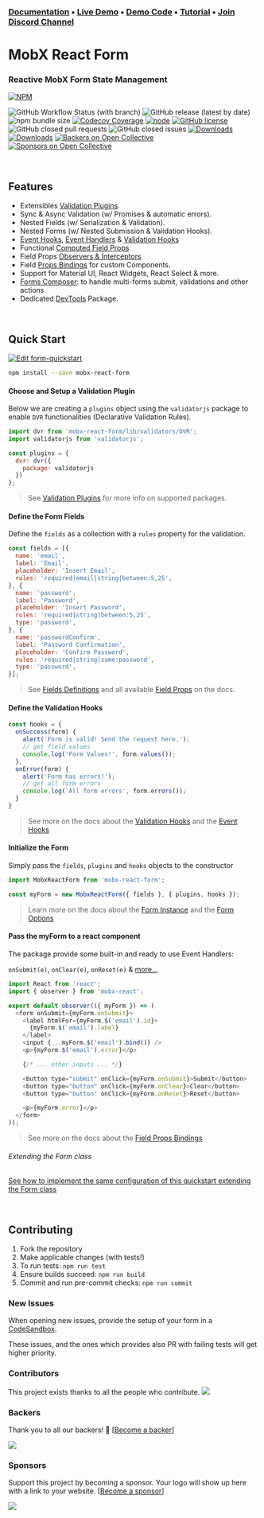 
### [Documentation](https://foxhound87.github.io/mobx-react-form) &bull; [Live Demo](https://foxhound87.github.io/mobx-react-form-demo) &bull; [Demo Code](https://github.com/foxhound87/mobx-react-form-demo) &bull; [Tutorial](https://medium.com/@foxhound87/automagically-manage-react-forms-state-with-mobx-and-automatic-validation-2b00a32b9769) &bull; [Join Discord Channel](https://discord.gg/CVV8w4zat4)

# MobX React Form

### Reactive MobX Form State Management

[![NPM](https://nodei.co/npm/mobx-react-form.png?downloads=true&downloadRank=true&stars=true)](https://nodei.co/npm/mobx-react-form/)

![GitHub Workflow Status (with branch)](https://img.shields.io/github/actions/workflow/status/foxhound87/mobx-react-form/ci.yml?branch=master)
![GitHub release (latest by date)](https://img.shields.io/github/v/release/foxhound87/mobx-react-form)
![npm bundle size](https://img.shields.io/bundlephobia/min/mobx-react-form)
[![Codecov Coverage](https://img.shields.io/codecov/c/github/foxhound87/mobx-react-form/master.svg)](https://codecov.io/gh/foxhound87/mobx-react-form)
[![node](https://img.shields.io/node/v/mobx-react-form.svg)]()
[![GitHub license](https://img.shields.io/github/license/foxhound87/mobx-react-form.svg)]()
![GitHub closed pull requests](https://img.shields.io/github/issues-pr-closed/foxhound87/mobx-react-form)
![GitHub closed issues](https://img.shields.io/github/issues-closed-raw/foxhound87/mobx-react-form)
[![Downloads](https://img.shields.io/npm/dt/mobx-react-form.svg)]()
[![Downloads](https://img.shields.io/npm/dm/mobx-react-form.svg)]()
[![Backers on Open Collective](https://opencollective.com/mobx-react-form/backers/badge.svg)](#backers)
[![Sponsors on Open Collective](https://opencollective.com/mobx-react-form/sponsors/badge.svg)](#sponsors)


<br>

## Features

- Extensibles [Validation Plugins](https://foxhound87.github.io/mobx-react-form/docs/validation/plugins.html).
- Sync & Async Validation (w/ Promises & automatic errors).
- Nested Fields (w/ Serialization & Validation).
- Nested Forms (w/ Nested Submission & Validation Hooks).
- [Event Hooks](https://foxhound87.github.io/mobx-react-form/docs/events/event-hooks.html), [Event Handlers](https://foxhound87.github.io/mobx-react-form/docs/events/event-handlers.html) & [Validation Hooks](https://foxhound87.github.io/mobx-react-form/docs/events/validation-hooks.html)
- Functional [Computed Field Props](https://foxhound87.github.io/mobx-react-form/docs/extra/computed-props.html)
- Field Props [Observers & Interceptors](https://foxhound87.github.io/mobx-react-form/docs/extra/mobx-events.html)
- Field [Props Bindings](https://foxhound87.github.io/mobx-react-form/docs/bindings) for custom Components.
- Support for Material UI, React Widgets, React Select & more.
- [Forms Composer](https://foxhound87.github.io/mobx-react-form/docs/extra/composer.html): to handle multi-forms submit, validations and other actions
- Dedicated [DevTools](https://github.com/foxhound87/mobx-react-form-devtools) Package.

<br>

## Quick Start


[![Edit form-quickstart](https://codesandbox.io/static/img/play-codesandbox.svg)](https://codesandbox.io/s/nrrZgG8y4)

```bash
npm install --save mobx-react-form
```

#### Choose and Setup a Validation Plugin

Below we are creating a `plugins` object using the `validatorjs` package to enable `DVR` functionalities (Declarative Validation Rules).

```javascript
import dvr from 'mobx-react-form/lib/validators/DVR';
import validatorjs from 'validatorjs';

const plugins = {
  dvr: dvr({
    package: validatorjs
  })
};
```

> See [Validation Plugins](https://foxhound87.github.io/mobx-react-form/docs/validation/plugins.html) for more info on supported packages.

#### Define the Form Fields

Define the `fields` as a collection with a `rules` property for the validation.

```javascript
const fields = [{
  name: 'email',
  label: 'Email',
  placeholder: 'Insert Email',
  rules: 'required|email|string|between:5,25',
}, {
  name: 'password',
  label: 'Password',
  placeholder: 'Insert Password',
  rules: 'required|string|between:5,25',
  type: 'password',
}, {
  name: 'passwordConfirm',
  label: 'Password Confirmation',
  placeholder: 'Confirm Password',
  rules: 'required|string|same:password',
  type: 'password',
}];
```

> See [Fields Definitions](https://foxhound87.github.io/mobx-react-form/docs/fields/) and all available [Field Props](https://foxhound87.github.io/mobx-react-form/docs/api-reference/fields-properties.html) on the docs.

#### Define the Validation Hooks

```javascript
const hooks = {
  onSuccess(form) {
    alert('Form is valid! Send the request here.');
    // get field values
    console.log('Form Values!', form.values());
  },
  onError(form) {
    alert('Form has errors!');
    // get all form errors
    console.log('All form errors', form.errors());
  }
}
```

> See more on the docs about the [Validation Hooks](https://foxhound87.github.io/mobx-react-form/docs/events/validation-hooks.html) and the [Event Hooks](https://foxhound87.github.io/mobx-react-form/docs/events/event-hooks.html)

#### Initialize the Form

Simply pass the `fields`, `plugins` and `hooks` objects to the constructor

```javascript
import MobxReactForm from 'mobx-react-form';

const myForm = new MobxReactForm({ fields }, { plugins, hooks });
```

> Learn more on the docs about the [Form Instance](https://foxhound87.github.io/mobx-react-form/docs/form/) and the [Form Options](https://foxhound87.github.io/mobx-react-form/docs/form/form-options.html)

#### Pass the myForm to a react component

The package provide some built-in and ready to use Event Handlers:

`onSubmit(e)`, `onClear(e)`, `onReset(e)` & [more...](https://foxhound87.github.io/mobx-react-form/docs/events/event-handlers.html)

```javascript
import React from 'react';
import { observer } from 'mobx-react';

export default observer(({ myForm }) => (
  <form onSubmit={myForm.onSubmit}>
    <label htmlFor={myForm.$('email').id}>
      {myForm.$('email').label}
    </label>
    <input {...myForm.$('email').bind()} />
    <p>{myForm.$('email').error}</p>

    {/* ... other inputs ... */}

    <button type="submit" onClick={myForm.onSubmit}>Submit</button>
    <button type="button" onClick={myForm.onClear}>Clear</button>
    <button type="button" onClick={myForm.onReset}>Reset</button>

    <p>{myForm.error}</p>
  </form>
));
```

> See more on the docs about the [Field Props Bindings](https://foxhound87.github.io/mobx-react-form/docs/bindings)

###### Extending the Form class

[See how to implement the same configuration of this quickstart extending the Form class](https://foxhound87.github.io/mobx-react-form/docs/quick-start-class.html)

<br>

## Contributing

1. Fork the repository
2. Make applicable changes (with tests!)
3. To run tests: `npm run test`
4. Ensure builds succeed: `npm run build`
5. Commit and run pre-commit checks: `npm run commit`

### New Issues

When opening new issues, provide the setup of your form in a [CodeSandbox](https://codesandbox.io/).

These issues, and the ones which provides also PR with failing tests will get higher priority.

### Contributors

This project exists thanks to all the people who contribute.
<a href="graphs/contributors"><img src="https://opencollective.com/mobx-react-form/contributors.svg?width=890&button=false" /></a>


### Backers

Thank you to all our backers! 🙏 [[Become a backer](https://opencollective.com/mobx-react-form#backer)]

<a href="https://opencollective.com/mobx-react-form#backers" target="_blank"><img src="https://opencollective.com/mobx-react-form/backers.svg?width=890"></a>


### Sponsors

Support this project by becoming a sponsor. Your logo will show up here with a link to your website. [[Become a sponsor](https://opencollective.com/mobx-react-form#sponsor)]

<img src="https://opencollective.com/mobx-react-form/sponsors.svg"/>



